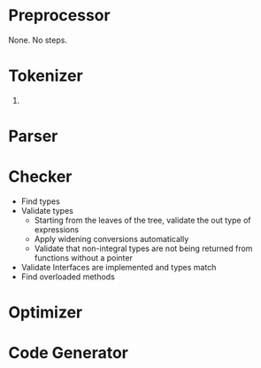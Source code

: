 
# Preprocessor
None. No steps.

# Tokenizer
1. 

# Parser

# Checker

* Find types
* Validate types
    * Starting from the leaves of the tree, validate the out type of expressions
    * Apply widening conversions automatically
    * Validate that non-integral types are not being returned from functions without a pointer
* Validate Interfaces are implemented and types match
* Find overloaded methods

# Optimizer

# Code Generator
